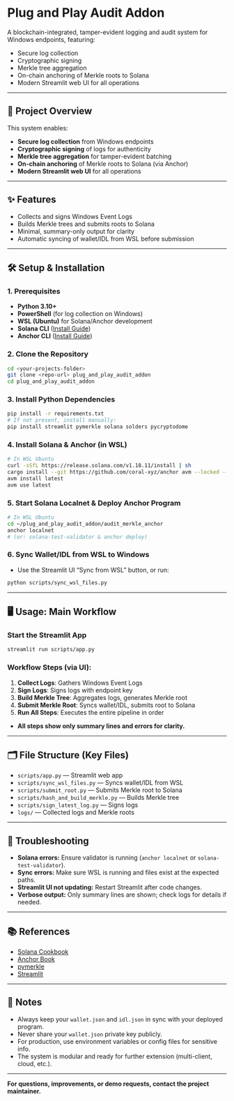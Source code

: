 # Plug and Play Audit Addon

A blockchain-integrated, tamper-evident logging and audit system for Windows endpoints, featuring:
- Secure log collection
- Cryptographic signing
- Merkle tree aggregation
- On-chain anchoring of Merkle roots to Solana
- Modern Streamlit web UI for all operations

---

## 🚀 Project Overview

This system enables:
- **Secure log collection** from Windows endpoints
- **Cryptographic signing** of logs for authenticity
- **Merkle tree aggregation** for tamper-evident batching
- **On-chain anchoring** of Merkle roots to Solana (via Anchor)
- **Modern Streamlit web UI** for all operations

---

## ✨ Features
- Collects and signs Windows Event Logs
- Builds Merkle trees and submits roots to Solana
- Minimal, summary-only output for clarity
- Automatic syncing of wallet/IDL from WSL before submission

---

## 🛠️ Setup & Installation

### 1. **Prerequisites**
- **Python 3.10+**
- **PowerShell** (for log collection on Windows)
- **WSL (Ubuntu)** for Solana/Anchor development
- **Solana CLI** ([Install Guide](https://docs.solana.com/cli/install-solana-cli-tools))
- **Anchor CLI** ([Install Guide](https://book.anchor-lang.com/chapter_2/installation.html))

### 2. **Clone the Repository**
```bash
cd <your-projects-folder>
git clone <repo-url> plug_and_play_audit_addon
cd plug_and_play_audit_addon
```

### 3. **Install Python Dependencies**
```bash
pip install -r requirements.txt
# If not present, install manually:
pip install streamlit pymerkle solana solders pycryptodome
```

### 4. **Install Solana & Anchor (in WSL)**
```bash
# In WSL Ubuntu
curl -sSfL https://release.solana.com/v1.18.11/install | sh
cargo install --git https://github.com/coral-xyz/anchor avm --locked --force
avm install latest
avm use latest
```

### 5. **Start Solana Localnet & Deploy Anchor Program**
```bash
# In WSL Ubuntu
cd ~/plug_and_play_audit_addon/audit_merkle_anchor
anchor localnet
# (or: solana-test-validator & anchor deploy)
```

### 6. **Sync Wallet/IDL from WSL to Windows**
- Use the Streamlit UI “Sync from WSL” button, or run:
```bash
python scripts/sync_wsl_files.py
```

---

## 🖥️ Usage: Main Workflow

### **Start the Streamlit App**
```bash
streamlit run scripts/app.py
```

### **Workflow Steps (via UI):**
1. **Collect Logs**: Gathers Windows Event Logs
2. **Sign Logs**: Signs logs with endpoint key
3. **Build Merkle Tree**: Aggregates logs, generates Merkle root
4. **Submit Merkle Root**: Syncs wallet/IDL, submits root to Solana
5. **Run All Steps**: Executes the entire pipeline in order

- **All steps show only summary lines and errors for clarity.**

---

## 🗂️ File Structure (Key Files)
- `scripts/app.py` — Streamlit web app
- `scripts/sync_wsl_files.py` — Syncs wallet/IDL from WSL
- `scripts/submit_root.py` — Submits Merkle root to Solana
- `scripts/hash_and_build_merkle.py` — Builds Merkle tree
- `scripts/sign_latest_log.py` — Signs logs
- `logs/` — Collected logs and Merkle roots

---

## 🧠 Troubleshooting
- **Solana errors:** Ensure validator is running (`anchor localnet` or `solana-test-validator`).
- **Sync errors:** Make sure WSL is running and files exist at the expected paths.
- **Streamlit UI not updating:** Restart Streamlit after code changes.
- **Verbose output:** Only summary lines are shown; check logs for details if needed.

---

## 📚 References
- [Solana Cookbook](https://solanacookbook.com/)
- [Anchor Book](https://book.anchor-lang.com/)
- [pymerkle](https://github.com/LucaCappelletti94/pymerkle)
- [Streamlit](https://streamlit.io/)

---

## 📝 Notes
- Always keep your `wallet.json` and `idl.json` in sync with your deployed program.
- Never share your `wallet.json` private key publicly.
- For production, use environment variables or config files for sensitive info.
- The system is modular and ready for further extension (multi-client, cloud, etc.).

---

**For questions, improvements, or demo requests, contact the project maintainer.**
